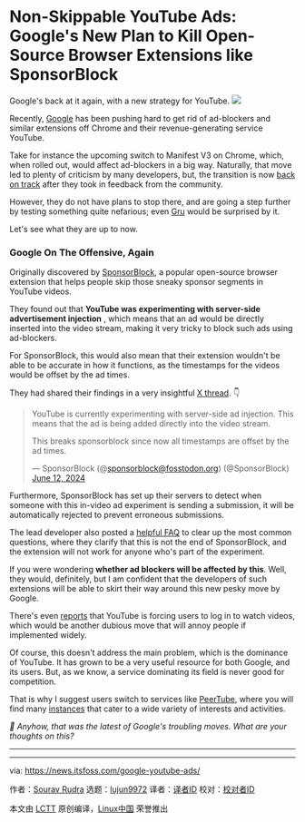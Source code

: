 [#]: subject: "Non-Skippable YouTube Ads: Google's New Plan to Kill Open-Source Browser Extensions like SponsorBlock"
[#]: via: "https://news.itsfoss.com/google-youtube-ads/"
[#]: author: "Sourav Rudra https://news.itsfoss.com/author/sourav/"
[#]: collector: "lujun9972/lctt-scripts-1705972010"
[#]: translator: " "
[#]: reviewer: " "
[#]: publisher: " "
[#]: url: " "

Non-Skippable YouTube Ads: Google's New Plan to Kill Open-Source Browser Extensions like SponsorBlock
======
Google's back at it again, with a new strategy for YouTube.
[![][1]][2]

Recently, [Google][3] has been pushing hard to get rid of ad-blockers and similar extensions off Chrome and their revenue-generating service YouTube.

Take for instance the upcoming switch to Manifest V3 on Chrome, which, when rolled out, would affect ad-blockers in a big way. Naturally, that move led to plenty of criticism by many developers, but, the transition is now [back on track][4] after they took in feedback from the community.

However, they do not have plans to stop there, and are going a step further by testing something quite nefarious; even [Gru][5] would be surprised by it.

Let's see what they are up to now.

### Google On The Offensive, Again

Originally discovered by [SponsorBlock][6], a popular open-source browser extension that helps people skip those sneaky sponsor segments in YouTube videos.

They found out that **YouTube was experimenting with server-side advertisement injection** , which means that an ad would be directly inserted into the video stream, making it very tricky to block such ads using ad-blockers.

For SponsorBlock, this would also mean that their extension wouldn't be able to be accurate in how it functions, as the timestamps for the videos would be offset by the ad times.

They had shared their findings in a very insightful [X thread][7]. 👇

> YouTube is currently experimenting with server-side ad injection. This means that the ad is being added directly into the video stream.
>
> This breaks sponsorblock since now all timestamps are offset by the ad times.
>
> — SponsorBlock (@[sponsorblock@fosstodon.org][8]) (@SponsorBlock) [June 12, 2024][9]

Furthermore, SponsorBlock has set up their servers to detect when someone with this in-video ad experiment is sending a submission, it will be automatically rejected to prevent erroneous submissions.

The lead developer also posted a [helpful FAQ][10] to clear up the most common questions, where they clarify that this is not the end of SponsorBlock, and the extension will not work for anyone who's part of the experiment.

If you were wondering **whether ad blockers will be affected by this**. Well, they would, definitely, but I am confident that the developers of such extensions will be able to skirt their way around this new pesky move by Google.

There's even [reports][11] that YouTube is forcing users to log in to watch videos, which would be another dubious move that will annoy people if implemented widely.

Of course, this doesn't address the main problem, which is the dominance of YouTube. It has grown to be a very useful resource for both Google, and its users. But, as we know, a service dominating its field is never good for competition.

That is why I suggest users switch to services like [PeerTube][12], where you will find many [instances][13] that cater to a wide variety of interests and activities.

_💬 Anyhow, that was the latest of Google's troubling moves. What are your thoughts on this?_

* * *

--------------------------------------------------------------------------------

via: https://news.itsfoss.com/google-youtube-ads/

作者：[Sourav Rudra][a]
选题：[lujun9972][b]
译者：[译者ID](https://github.com/译者ID)
校对：[校对者ID](https://github.com/校对者ID)

本文由 [LCTT](https://github.com/LCTT/TranslateProject) 原创编译，[Linux中国](https://linux.cn/) 荣誉推出

[a]: https://news.itsfoss.com/author/sourav/
[b]: https://github.com/lujun9972
[1]: https://news.itsfoss.com/assets/images/pikapods-banner-v3.webp
[2]: https://www.pikapods.com/?utm_campaign=banner-2024-05&utm_source=itsfoss
[3]: https://www.google.com/
[4]: https://developer.chrome.com/blog/resuming-the-transition-to-mv3
[5]: https://despicableme.fandom.com/wiki/Felonius_Gru
[6]: https://sponsor.ajay.app/
[7]: https://x.com/SponsorBlock/status/1800835402666054072
[8]: mailto:sponsorblock@fosstodon.org
[9]: https://twitter.com/SponsorBlock/status/1800835402666054072?ref_src=twsrc%5Etfw
[10]: https://gist.github.com/ajayyy/f7b1807e13731c25cef4c2c057d022bc
[11]: https://www.reddit.com/r/privacy/comments/1ciat0o/youtube_is_forcing_people_to_sign_in_to_watch/
[12]: https://news.itsfoss.com/peertube-v6/
[13]: https://joinpeertube.org/instances
